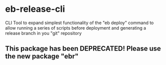 # eb-release-cli
CLI Tool to expand simplest functionality of the "eb deploy" command to allow running a series of scripts before deployment and generating a release branch in you "git" repository


## This package has been DEPRECATED! Please use the new package "ebr"